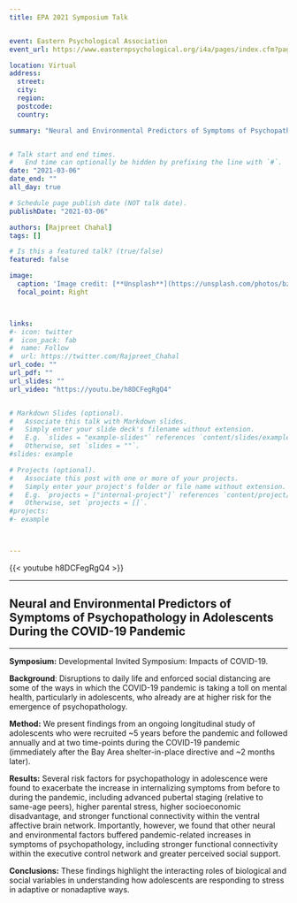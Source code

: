 ```yaml
---
title: EPA 2021 Symposium Talk


event: Eastern Psychological Association
event_url: https://www.easternpsychological.org/i4a/pages/index.cfm?pageid=1

location: Virtual
address:
  street: 
  city: 
  region: 
  postcode: 
  country: 

summary: "Neural and Environmental Predictors of Symptoms of Psychopathology in Adolescents During the COVID-19 Pandemic"


# Talk start and end times.
#   End time can optionally be hidden by prefixing the line with `#`.
date: "2021-03-06"
date_end: ""
all_day: true

# Schedule page publish date (NOT talk date).
publishDate: "2021-03-06"

authors: [Rajpreet Chahal]
tags: []

# Is this a featured talk? (true/false)
featured: false

image:
  caption: 'Image credit: [**Unsplash**](https://unsplash.com/photos/bzdhc5b3Bxs)'
  focal_point: Right



links:
#- icon: twitter
#  icon_pack: fab
#  name: Follow
#  url: https://twitter.com/Rajpreet_Chahal
url_code: ""
url_pdf: ""
url_slides: ""
url_video: "https://youtu.be/h8DCFegRgQ4"


# Markdown Slides (optional).
#   Associate this talk with Markdown slides.
#   Simply enter your slide deck's filename without extension.
#   E.g. `slides = "example-slides"` references `content/slides/example-slides.md`.
#   Otherwise, set `slides = ""`.
#slides: example

# Projects (optional).
#   Associate this post with one or more of your projects.
#   Simply enter your project's folder or file name without extension.
#   E.g. `projects = ["internal-project"]` references `content/project/deep-learning/index.md`.
#   Otherwise, set `projects = []`.
#projects:
#- example



---
```


{{< youtube h8DCFegRgQ4 >}}

---

## Neural and Environmental Predictors of Symptoms of Psychopathology in Adolescents During the COVID-19 Pandemic ##


---
**Symposium:** Developmental Invited Symposium: Impacts of COVID-19.
 

**Background**: Disruptions to daily life and enforced social distancing are some of the ways in which the COVID-19 pandemic is taking a toll on mental health, particularly in adolescents, who already are at higher risk for the emergence of psychopathology.


**Method:**
We present findings from an ongoing longitudinal study of adolescents who were recruited ~5 years before the pandemic and followed annually and at two time-points during the COVID-19 pandemic (immediately after the Bay Area shelter-in-place directive and ~2 months later).


**Results:**
Several risk factors for psychopathology in adolescence were found to exacerbate the increase in internalizing symptoms from before to during the pandemic, including advanced pubertal staging (relative to same-age peers), higher parental stress, higher socioeconomic disadvantage, and stronger functional connectivity within the ventral affective brain network. Importantly, however, we found that other neural and environmental factors buffered pandemic-related increases in symptoms of psychopathology, including stronger functional connectivity within the executive control network and greater perceived social support.


**Conclusions:**
These findings highlight the interacting roles of biological and social variables in understanding how adolescents are responding to stress in adaptive or nonadaptive ways.
